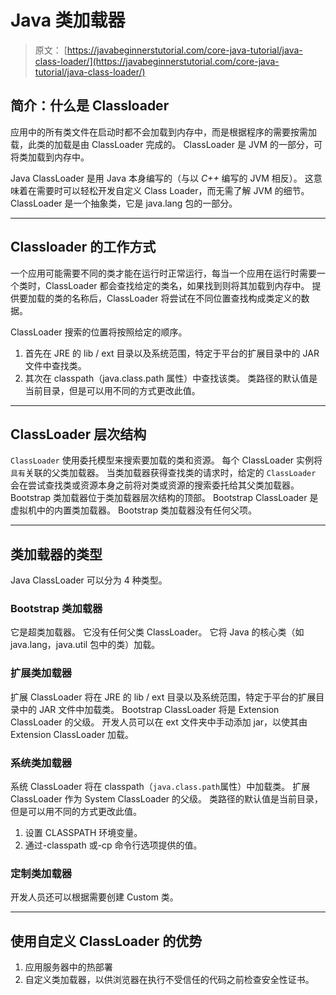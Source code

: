# Java 类加载器

> 原文： [https://javabeginnerstutorial.com/core-java-tutorial/java-class-loader/](https://javabeginnerstutorial.com/core-java-tutorial/java-class-loader/)

## 简介：什么是 Classloader

应用中的所有类文件在启动时都不会加载到内存中，而是根据程序的需要按需加载，此类的加载是由 ClassLoader 完成的。 ClassLoader 是 JVM 的一部分，可将类加载到内存中。

Java ClassLoader 是用 Java 本身编写的（与以 *C++* 编写的 JVM 相反）。 这意味着在需要时可以轻松开发自定义 Class Loader，而无需了解 JVM 的细节。 ClassLoader 是一个抽象类，它是 java.lang 包的一部分。

* * *

## Classloader 的工作方式

一个应用可能需要不同的类才能在运行时正常运行，每当一个应用在运行时需要一个类时，ClassLoader 都会查找给定的类名，如果找到则将其加载到内存中。 提供要加载的类的名称后，ClassLoader 将尝试在不同位置查找构成类定义的数据。

ClassLoader 搜索的位置将按照给定的顺序。

1.  首先在 JRE 的 lib / ext 目录以及系统范围，特定于平台的扩展目录中的 JAR 文件中查找类。
2.  其次在 classpath（java.class.path 属性）中查找该类。 类路径的默认值是当前目录，但是可以用不同的方式更改此值。

* * *

## ClassLoader 层次结构

`ClassLoader` 使用委托模型来搜索要加载的类和资源。 每个 ClassLoader 实例将`具有`关联的父类加载器。 当类加载器获得查找类的请求时，给定的 `ClassLoader` 会在尝试查找类或资源本身之前将对类或资源的搜索委托给其父类加载器。 Bootstrap 类加载器位于类加载器层次结构的顶部。 Bootstrap ClassLoader 是虚拟机中的内置类加载器。 Bootstrap 类加载器没有任何父项。

* * *

## 类加载器的类型

Java ClassLoader 可以分为 4 种类型。

### Bootstrap 类加载器

它是超类加载器。 它没有任何父类 ClassLoader。 它将 Java 的核心类（如 java.lang，java.util 包中的类）加载。

### 扩展类加载器

扩展 ClassLoader 将在 JRE 的 lib / ext 目录以及系统范围，特定于平台的扩展目录中的 JAR 文件中加载类。 Bootstrap ClassLoader 将是 Extension ClassLoader 的父级。 开发人员可以在 ext 文件夹中手动添加 jar，以使其由 Extension ClassLoader 加载。

### 系统类加载器

系统 ClassLoader 将在 classpath（`java.class.path`属性）中加载类。 扩展 ClassLoader 作为 System ClassLoader 的父级。 类路径的默认值是当前目录，但是可以用不同的方式更改此值。

1.  设置 CLASSPATH 环境变量。
2.  通过-classpath 或-cp 命令行选项提供的值。

### 定制类加载器

开发人员还可以根据需要创建 Custom 类。

* * *

## 使用自定义 ClassLoader 的优势

1.  应用服务器中的热部署
2.  自定义类加载器，以供浏览器在执行不受信任的代码之前检查安全性证书。
